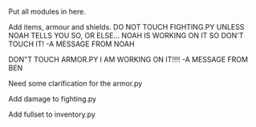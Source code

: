 Put all modules in here.

Add items, armour and shields.
DO NOT TOUCH FIGHTING.PY UNLESS NOAH TELLS YOU SO, OR ELSE... NOAH IS WORKING ON IT SO DON'T TOUCH IT! -A MESSAGE FROM NOAH

DON"T TOUCH ARMOR.PY I AM WORKING ON IT!!!! -A MESSAGE FROM BEN

Need some clarification for the armor.py

Add damage to fighting.py

Add fullset to inventory.py
